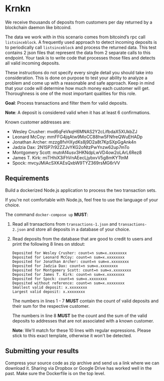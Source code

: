 # Krnkn

We receive thousands of deposits from customers per day returned by a blockchain daemon like bitcoind.

The data we work with in this scenario comes from bitcoind’s rpc call `listsinceblock`. A frequently used approach to detect incoming deposits is to periodically call `listsinceblock` and process the returned data. This test contains 2 json files that represent the data from 2 separate calls to this endpoint. Your task is to write code that processes those files and detects all valid incoming deposits.

These instructions do not specify every single detail you should take into consideration. This is done on purpose to test your ability to analyze a problem and come up with a reasonable and safe approach. Keep in mind that your code will determine how much money each customer will get. Thoroughness is one of the most important qualities for this role.

**Goal**: Process transactions and filter them for valid deposits.

**Note**: A deposit is considered valid when it has at least 6 confirmations.

Known customer addresses are:
* Wesley Crusher: mvd6qFeVkqH6MNAS2Y2cLifbdaX5XUkbZJ
* Leonard McCoy: mmFFG4jqAtw9MoCC88hw5FNfreQWuEHADp
* Jonathan Archer: mzzg8fvHXydKs8j9D2a8t7KpSXpGgAnk4n
* Jadzia Dax: 2N1SP7r92ZZJvYKG2oNtzPwYnzw62up7mTo
* Montgomery Scott: mutrAf4usv3HKNdpLwVD4ow2oLArL6Rez8
* James T. Kirk: miTHhiX3iFhVnAEecLjybxvV5g8mKYTtnM
* Spock: mvcyJMiAcSXKAEsQxbW9TYZ369rsMG6rVV

## Requirements

Build a dockerized Node.js application to process the two transaction sets.

If you're not comfortable with Node.js, feel free to use the language of your choice.

The command `docker-compose up` **MUST**:

1. Read all transactions from `transactions-1.json` and `transactions-2.json` and store all deposits in a database of your choice.
2. Read deposits from the database that are good to credit to users and print the following 8 lines on stdout:

    ```
    Deposited for Wesley Crusher: count=n sum=x.xxxxxxxx
    Deposited for Leonard McCoy: count=n sum=x.xxxxxxxx
    Deposited for Jonathan Archer: count=n sum=x.xxxxxxxx
    Deposited for Jadzia Dax: count=n sum=x.xxxxxxxx
    Deposited for Montgomery Scott: count=n sum=x.xxxxxxxx
    Deposited for James T. Kirk: count=n sum=x.xxxxxxxx
    Deposited for Spock: count=n sum=x.xxxxxxxx
    Deposited without reference: count=n sum=x.xxxxxxxx
    Smallest valid deposit: x.xxxxxxxx
    Largest valid deposit: x.xxxxxxxx
    ```

    The numbers in lines 1 - 7 **MUST** contain the count of valid deposits and their sum for the respective customer.

    The numbers in line 8 **MUST** be the count and the sum of the valid deposits to addresses that are not associated with a known customer.

    **Note**: We'll match for these 10 lines with regular expressions. Please stick to this exact template, otherwise it won't be detected.

## Submitting your results

Compress your source code as zip archive and send us a link where we can download it. Sharing via Dropbox or Google Drive has worked well in the past. Make sure the Dockerfile is on the top level.
